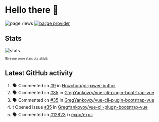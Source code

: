 # Hello there 👋

![page views](https://komarev.com/ghpvc/?username=konradlinkowski&color=brightgreen)
[![badge provider](https://anybadge.herokuapp.com/badge?label=create&message=your%20own%20badge)](https://github.com/KonradLinkowski/AnyBadge)

## Stats
![stats](https://github-readme-stats.vercel.app/api?username=KonradLinkowski&hide_title=true&show_icons=true&include_all_commits=true&count_private=true&disable_animations=true&theme=dark)

<sub><sub>Give me some stars plz :shipit:</sub></sub>

## Latest GitHub activity
<!--START_SECTION:activity-->
1. 🗣 Commented on [#9](https://github.com/Howchoo/pi-power-button/issues/9) in [Howchoo/pi-power-button](https://github.com/Howchoo/pi-power-button)
2. 🗣 Commented on [#35](https://github.com/GregYankovoy/vue-cli-plugin-bootstrap-vue/issues/35) in [GregYankovoy/vue-cli-plugin-bootstrap-vue](https://github.com/GregYankovoy/vue-cli-plugin-bootstrap-vue)
3. 🗣 Commented on [#35](https://github.com/GregYankovoy/vue-cli-plugin-bootstrap-vue/issues/35) in [GregYankovoy/vue-cli-plugin-bootstrap-vue](https://github.com/GregYankovoy/vue-cli-plugin-bootstrap-vue)
4. ❗️ Opened issue [#35](https://github.com/GregYankovoy/vue-cli-plugin-bootstrap-vue/issues/35) in [GregYankovoy/vue-cli-plugin-bootstrap-vue](https://github.com/GregYankovoy/vue-cli-plugin-bootstrap-vue)
5. 🗣 Commented on [#12823](https://github.com/expo/expo/issues/12823) in [expo/expo](https://github.com/expo/expo)
<!--END_SECTION:activity-->
